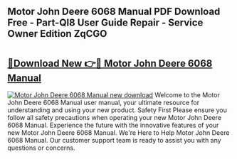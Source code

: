 ## Motor John Deere 6068 Manual PDF Download Free - Part-QI8 User Guide Repair - Service Owner Edition ZqCGO

# <h2><a href="http://bc89905.oget.top/?id=Motor+John+Deere+6068+Manual">🔗Download New 👉🔴 Motor John Deere 6068 Manual</a></h2>

[![Motor John Deere 6068 Manual new download](https://i.imgur.com/5g1atiW.png)](http://bc89905.oget.top/?id=Motor+John+Deere+6068+Manual)
Welcome to the Motor John Deere 6068 Manual user manual, your ultimate resource for understanding and using your new product. Safety First Please ensure you follow all safety precautions when operating your new Motor John Deere 6068 Manual. Experience the future with the innovative features of your new Motor John Deere 6068 Manual. We're Here to Help Motor John Deere 6068 Manual. Our customer support team is ready to assist you with any questions or concerns.
